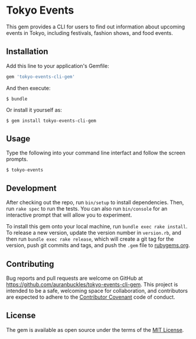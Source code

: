 # Tokyo Events

This gem provides a CLI for users to find out information about upcoming events in Tokyo, including festivals, fashion shows, and food events.

## Installation

Add this line to your application's Gemfile:

```ruby
gem 'tokyo-events-cli-gem'
```

And then execute:

    $ bundle

Or install it yourself as:

    $ gem install tokyo-events-cli-gem

## Usage

Type the following into your command line interfact and follow the screen prompts.

    $ tokyo-events

## Development

After checking out the repo, run `bin/setup` to install dependencies. Then, run `rake spec` to run the tests. You can also run `bin/console` for an interactive prompt that will allow you to experiment.

To install this gem onto your local machine, run `bundle exec rake install`. To release a new version, update the version number in `version.rb`, and then run `bundle exec rake release`, which will create a git tag for the version, push git commits and tags, and push the `.gem` file to [rubygems.org](https://rubygems.org).

## Contributing

Bug reports and pull requests are welcome on GitHub at https://github.com/auranbuckles/tokyo-events-cli-gem. This project is intended to be a safe, welcoming space for collaboration, and contributors are expected to adhere to the [Contributor Covenant](http://contributor-covenant.org) code of conduct.


## License

The gem is available as open source under the terms of the [MIT License](http://opensource.org/licenses/MIT).

